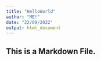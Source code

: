 ```yaml
---
title: "HelloWorld"
author: "ME!"
date: "22/09/2022"
output: html_document
---
```




## This is a Markdown File.

